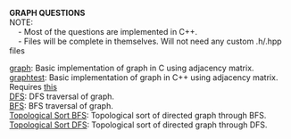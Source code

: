 <b> GRAPH QUESTIONS </b>  
NOTE:  
&nbsp;&nbsp;&nbsp;&nbsp;- Most of the questions are implemented in C++.  
&nbsp;&nbsp;&nbsp;&nbsp;- Files will be complete in themselves. Will not need any custom .h/.hpp files  

[graph](graph.c): Basic implementation of graph in C using adjacency matrix.  
[graphtest](graphtest.cpp): Basic implementation of graph in C++ using adjacency matrix. Requires [this](graph.hpp)  
[DFS](DFS.cpp): DFS traversal of graph.  
[BFS](BFS.cpp): BFS traversal of graph.  
[Topological Sort BFS](topologicalBFS.cpp): Topological sort of directed graph through BFS.  
[Topological Sort DFS](topologicalDFS.cpp): Topological sort of directed graph through DFS.  

